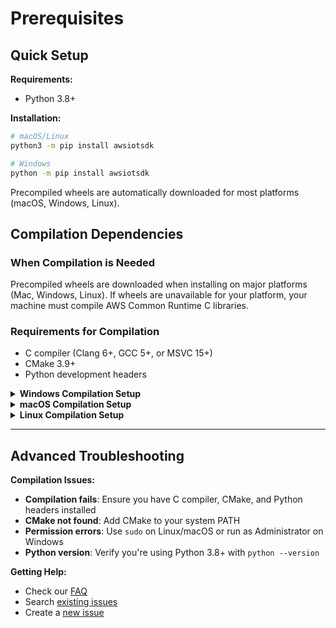 # Prerequisites

## Quick Setup

**Requirements:**
- Python 3.8+

**Installation:**
```bash
# macOS/Linux
python3 -m pip install awsiotsdk

# Windows  
python -m pip install awsiotsdk
```

Precompiled wheels are automatically downloaded for most platforms (macOS, Windows, Linux).

## Compilation Dependencies

### When Compilation is Needed

Precompiled wheels are downloaded when installing on major platforms (Mac, Windows, Linux). If wheels are unavailable for your platform, your machine must compile AWS Common Runtime C libraries.

### Requirements for Compilation

- C compiler (Clang 6+, GCC 5+, or MSVC 15+)
- CMake 3.9+
- Python development headers

<details>
<summary><strong>Windows Compilation Setup</strong></summary>

### C Compiler (MSVC)

1. Download [Visual Studio Installer](https://visualstudio.microsoft.com/downloads/)
2. Run installer and select **Desktop development with C++** workload
3. Verify installation:
   - Open "Developer Command Prompt for VS" from Start Menu
   - Run `cl.exe` - should show compiler version

**Note:** Use Developer Command Prompt (not regular terminal) when building.

### C Compiler (MinGW-w64)

Alternative to MSVC using GCC on Windows:

1. Download and run MSYS2 installer from [msys2.org](https://www.msys2.org/)
2. Follow MSYS2 instructions to update database and base packages
3. Install MinGW-w64 toolchain:
   ```bash
   pacman -S --needed base-devel mingw-w64-x86_64-toolchain
   ```
4. Add to Windows PATH: `C:\msys64\mingw64\bin`
5. Verify: `gcc --version`

### CMake

1. Download [CMake 3.9+](https://cmake.org/download/) for Windows
2. Run installer and check "Add CMake to system PATH" option
3. Restart terminal and verify: `cmake --version`

### Python Headers
Automatically installed with Python on Windows.

</details>

<details>
<summary><strong>macOS Compilation Setup</strong></summary>

### C Compiler (Xcode Command Line Tools)

**Using Homebrew:**
1. During brew installation, it will prompt to install Xcode Command Line Tools
2. Type `y` to install
3. Verify: `clang --version`

**Manual Installation:**
1. Go to [developer.apple.com/downloads](https://developer.apple.com/download/all/)
2. Sign in with Apple ID
3. Download "Command Line Tools for Xcode"
4. Install and verify: `clang --version`

### CMake

**Using Homebrew:**
```bash
brew install cmake
cmake --version
```

**Manual Installation:**
1. Download from [cmake.org](https://cmake.org/install/)
2. Drag CMake.app to Applications folder
3. Add to PATH:
   ```bash
   sudo "/Applications/CMake.app/Contents/bin/cmake-gui" --install
   ```
4. Restart terminal and verify: `cmake --version`

### Python Headers
Automatically installed with Python on macOS.

</details>

<details>
<summary><strong>Linux Compilation Setup</strong></summary>

### C Compiler

Check if already installed:
```bash
clang --version
gcc --version
```

**Ubuntu:**
```bash
sudo apt update
sudo apt install build-essential  # for GCC
# OR
sudo apt install clang           # for Clang
```

**Arch Linux:**
```bash
sudo pacman -S gcc    # for GCC
# OR  
sudo pacman -S clang  # for Clang
```

### CMake

**Ubuntu:**
```bash
# Via Software Center: search for "cmake"
# OR via command line:
sudo snap install cmake
```

**Arch Linux:**
```bash
sudo pacman -S cmake
```

### Python Headers

**Ubuntu:**
```bash
sudo apt install python3-dev
```

**Arch Linux:**
```bash
sudo pacman -S python3-dev
```

**RHEL/CentOS/Fedora:**
```bash
sudo dnf install python3-devel
# OR
sudo yum install python3-devel
```

</details>

---

## Advanced Troubleshooting

**Compilation Issues:**
- **Compilation fails**: Ensure you have C compiler, CMake, and Python headers installed
- **CMake not found**: Add CMake to your system PATH
- **Permission errors**: Use `sudo` on Linux/macOS or run as Administrator on Windows
- **Python version**: Verify you're using Python 3.8+ with `python --version`

**Getting Help:**
- Check our [FAQ](./FAQ.md)
- Search [existing issues](https://github.com/aws/aws-iot-device-sdk-python-v2/issues)
- Create a [new issue](https://github.com/aws/aws-iot-device-sdk-python-v2/issues/new/choose)
